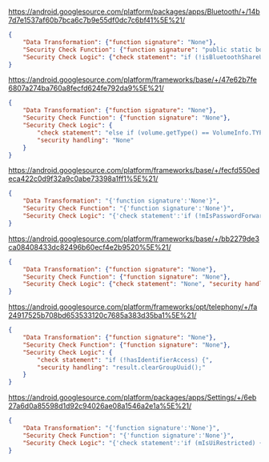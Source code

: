 https://android.googlesource.com/platform/packages/apps/Bluetooth/+/14b7d7e1537af60b7bca6c7b9e55df0dc7c6bf41%5E%21/

```json
{
	"Data Transformation": {"function signature": "None"},
	"Security Check Function": {"function signature": "public static boolean isBluetoothShareUri(Uri uri)"},
	"Security Check Logic": {"check statement": "if (!isBluetoothShareUri(uri)) {\n            Log.e(TAG, \"Trying to open a file that wasn't transfered over Bluetooth\");\n            return;\n        }", "security handling": "Log.e(TAG, \"Trying to open a file that wasn't transfered over Bluetooth\");\n            return;"}
}
```
https://android.googlesource.com/platform/frameworks/base/+/47e62b7fe6807a274ba760a8fecfd624fe792da9%5E%21/
```json
{
	"Data Transformation": {"function signature": "None"},
	"Security Check Function": {"function signature": "None"},
	"Security Check Logic": {
		"check statement": "else if (volume.getType() == VolumeInfo.TYPE_PUBLIC\n                    && volume.getMountUserId() == userId)",
		"security handling": "None"
	}
}
```
https://android.googlesource.com/platform/frameworks/base/+/fecfd550edeca422c0d9f32a9c0abe73398a1ff1%5E%21/
```json
{
	"Data Transformation": "{'function signature':'None'}",
	"Security Check Function": "{'function signature':'None'}",
	"Security Check Logic": "{'check statement':'if (!mIsPasswordForwardingAllowed) {','security handling':'result.remove(AccountManager.KEY_PASSWORD);'}"
}
```
https://android.googlesource.com/platform/frameworks/base/+/bb2279de3ca08408433dc82496b60ecf4e2b9520%5E%21/
```json
{
	"Data Transformation": {"function signature": "None"},
	"Security Check Function": {"function signature": "None"},
	"Security Check Logic": {"check statement": "None", "security handling": "None"}
}
```
https://android.googlesource.com/platform/frameworks/opt/telephony/+/fa24917525b708bd653533120c7685a383d35ba1%5E%21/
```json
{
	"Data Transformation": {"function signature": "None"},
	"Security Check Function": {"function signature": "None"},
	"Security Check Logic": {
		"check statement": "if (!hasIdentifierAccess) {",
		"security handling": "result.clearGroupUuid();"
	}
}
```
https://android.googlesource.com/platform/packages/apps/Settings/+/6eb27a6d0a85598d1d92c94026ae08a1546a2e1a%5E%21/
```json
{
	"Data Transformation": "{'function signature':'None'}",
	"Security Check Function": "{'function signature':'None'}",
	"Security Check Logic": "{'check statement':'if (mIsUiRestricted) {\\n            restrictUi();\\n        }','security handling':'if (!isUiRestrictedByOnlyAdmin()) {\\n            getEmptyTextView().setText(R.string.wifi_empty_list_user_restricted);\\n        }\\n        getPreferenceScreen().removeAll();'}"
}
```

